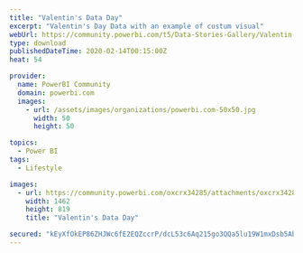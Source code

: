 ```yaml
---
title: "Valentin's Data Day"
excerpt: "Valentin's Day Data with an example of custum visual"
webUrl: https://community.powerbi.com/t5/Data-Stories-Gallery/Valentin-s-Data-Day/m-p/932818
type: download
publishedDateTime: 2020-02-14T00:15:00Z
heat: 54

provider:
  name: PowerBI Community
  domain: powerbi.com
  images:
    - url: /assets/images/organizations/powerbi.com-50x50.jpg
      width: 50
      height: 50

topics:
  - Power BI
tags:
  - Lifestyle

images:
  - url: https://community.powerbi.com/oxcrx34285/attachments/oxcrx34285/DataStoriesGallery/3340/1/2020-02-14%2000_51_34-20200213_Actinvision_ValentinesDay%20-%20Power%20BI%20Desktop.png
    width: 1462
    height: 819
    title: "Valentin's Data Day"

secured: "kEyXfOkEP86ZHJWc6fE2EQZccrP/dcL53c6Aq215go3QQa5lu19W1mxDsb5AbZ2lARzFK/xqUjcxi9ANHO88wDipff/VwvoGYP5egoQb7osHhgRKygi8NrJ5hWQWP3fLN0Z4fJkBdz3PoReDczqq6BT1dtqHYS3aq0L8AX6ECtV6HPi3/6NM5Id/Z+nD8qmazM69kNWFyquofoCKHC5/6f9G3bLUd/Ui5PA+Nhg0iNwWFdS3lcAzq95jyLA/NdDPs7pIcOXa4QUduyYuBJ/HtYeSYyWqfGJmseIcK3AMvzGWPGTEah9qIjHSz9ocxl4n1vbv1Up8q3kwJwpios7cB5UyUuP1kgcaSOlin4xin5+zCqDHgM5MILmLTBSwD9cw;V4Ws2ULMpsbGs4poBHLjvw=="
---
```


